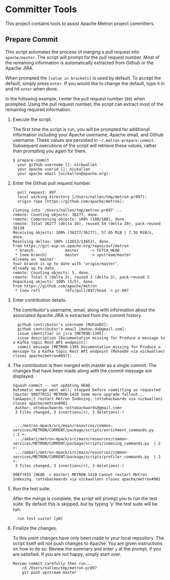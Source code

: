 # Committer Tools

This project contains tools to assist Apache Metron project committers.

## Prepare Commit

This script automates the process of merging a pull request into `apache/master`.  The script will prompt for the pull request number.  Most of the remaining information is automatically extracted from Github or the Apache JIRA.

When prompted the `[value in brackets]` is used by default.  To accept the default, simply press `enter`.  If you would like to change the default, type it in and hit `enter` when done.

In the following example, I enter the pull request number (`80`) when prompted.   Using the pull request number, the script can extract most of the remaining required information.

1. Execute the script.  

    The first time the script is run, you will be prompted for additional information including your Apache username, Apache email, and Github username.  These values are persisted in `~/.metron-prepare-commit`.  Subsequent executions of the script will retrieve these values, rather than prompting you again for them.

    ```
    $ prepare-commit
      your github username []: nickwallen
      your apache userid []: nickallen
      your apache email [nickallen@apache.org]:
    ```

1. Enter the Github pull request number.

    ```
      pull request: 897
      local working directory [/Users/nallen/tmp/metron-pr897]:
      origin repo [https://github.com/apache/metron]:

    Cloning into '/Users/nallen/tmp/metron-pr897'...
    remote: Counting objects: 36277, done.
    remote: Compressing objects: 100% (108/108), done.
    remote: Total 36277 (delta 38), reused 54 (delta 20), pack-reused 36138
    Receiving objects: 100% (36277/36277), 57.85 MiB | 7.36 MiB/s, done.
    Resolving deltas: 100% (13653/13653), done.
    From https://git-wip-us.apache.org/repos/asf/metron
     * branch              master     -> FETCH_HEAD
     * [new branch]        master     -> upstream/master
    Already on 'master'
    Your branch is up to date with 'origin/master'.
    Already up to date.
    remote: Counting objects: 5, done.
    remote: Total 5 (delta 3), reused 3 (delta 3), pack-reused 2
    Unpacking objects: 100% (5/5), done.
    From https://github.com/apache/metron
     * [new ref]           refs/pull/897/head -> pr-897
    ```

1. Enter contribution details.

    The contributor's username, email, along with information about the associated Apache JIRA is extracted from the commit history.

    ```
      github contributor's username [MohanDV]:
      github contributor's email [mohan.dv@gmail.com]:
      issue identifier in jira [METRON-1395]:
      issue description [Documentation missing for Produce a message to a Kafka topic Rest API endpoint]:
      commit message [METRON-1395 Documentation missing for Produce a message to a Kafka topic Rest API endpoint (MohanDV via nickwallen) closes apache/metron#897]:
    ```

1. The contribution is then merged with master as a single commit.  The changes that have been made along with the commit message are displayed.

    ```
    Squash commit -- not updating HEAD
    Automatic merge went well; stopped before committing as requested
    [master 998f7915] METRON-1410 Some more upgrade fallout... Can&apos;t restart Metron Indexing. (ottobackwards via nickwallen) closes apache/metron#901
     Author: ottobackwards <ottobackwards@gmail.com>
     3 files changed, 3 insertions(+), 3 deletions(-)


     .../metron-mpack/src/main/resources/common-services/METRON/CURRENT/package/scripts/enrichment_commands.py       | 2 +-
     .../ambari/metron-mpack/src/main/resources/common-services/METRON/CURRENT/package/scripts/indexing_commands.py  | 2 +-
     .../ambari/metron-mpack/src/main/resources/common-services/METRON/CURRENT/package/scripts/profiler_commands.py  | 2 +-
     3 files changed, 3 insertions(+), 3 deletions(-)

    998f7915 (HEAD -> master) METRON-1410 Cannot restart Metron Indexing. (ottobackwards via nickwallen) closes apache/metron#901
    ```

1. Run the test suite.

    After the merge is complete, the script will prompt you to run the test suite.  By default this is skipped, but by typing 'y' the test suite will be run.

    ```
      run test suite? [yN]
    ```

1. Finalize the changes.

    To this point changes have only been made to your local repository.  The script itself will not push changes to Apache.  You are given instructions on how to do so.  Review the summary and enter `y` at the prompt, if you are satisfied.   If you are not happy, simply start over.

    ```
    Review commit carefully then run...
        cd /Users/nallen/tmp/metron-pr897
        git push upstream master
    ```
